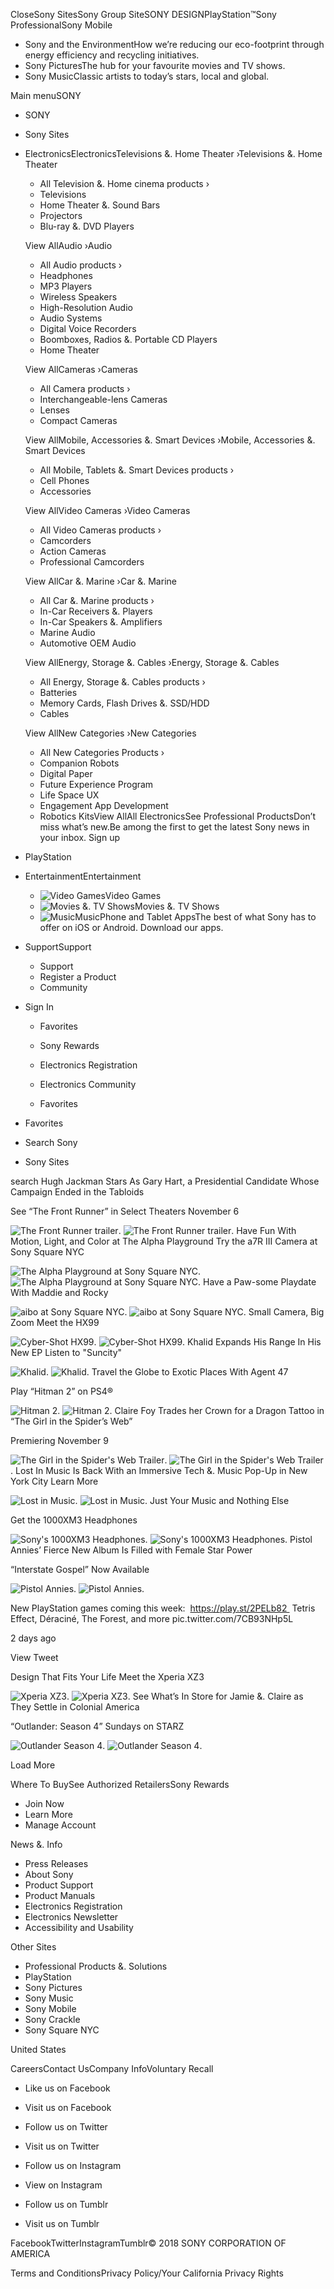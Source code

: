 Close<img src="//www.sony.com/assets/images/close-btn-x.png?fa48f775a334600f47f403ffb303d1e7&amp;wid=12" alt="" class="u-nav-close-btn-img">Sony Sites<img src="//www.sony.com/image/9a512bd93333b3c884bdbe2ba1581755?fmt=jpeg&amp;wid=370" alt="" class="u-nav-primary-img">Sony Group Site<img src="//www.sony.com/image/9762859c83b5616a7c75b2714c2e7d76?fmt=jpeg&amp;wid=370" alt="" class="u-nav-primary-img">SONY DESIGN<img src="//www.sony.com/image/5b83005cbb02abbc2878e29b23a3c362?fmt=jpeg&amp;wid=370" alt="" class="u-nav-primary-img">PlayStation™<img src="//www.sony.com/image/65c210a5a7b4a59a9963df8a4e0835da?fmt=jpeg&amp;wid=370" alt="" class="u-nav-primary-img">Sony Professional<img src="//www.sony.com/image/bf805a8b340105d03fcff55e3d22fb18?fmt=jpeg&amp;wid=370" alt="" class="u-nav-primary-img">Sony Mobile

*   Sony and the EnvironmentHow we’re reducing our eco-footprint through energy efficiency and recycling initiatives.
*   Sony PicturesThe hub for your favourite movies and TV shows.
*   Sony MusicClassic artists to today’s stars, local and global.

Main menuSONY

*   SONY
*   Sony Sites
*   ElectronicsElectronicsTelevisions &. Home Theater ›Televisions &. Home Theater
    
    *   All Television &. Home cinema products ›
    *   Televisions
    *   Home Theater &. Sound Bars
    *   Projectors
    *   Blu-ray &. DVD Players
    
    View AllAudio ›Audio
    
    *   All Audio products ›
    *   Headphones
    *   MP3 Players
    *   Wireless Speakers
    *   High-Resolution Audio
    *   Audio Systems
    *   Digital Voice Recorders
    *   Boomboxes, Radios &. Portable CD Players
    *   Home Theater
    
    View AllCameras ›Cameras
    
    *   All Camera products ›
    *   Interchangeable-lens Cameras
    *   Lenses
    *   Compact Cameras
    
    View AllMobile, Accessories &. Smart Devices ›Mobile, Accessories &. Smart Devices
    
    *   All Mobile, Tablets &. Smart Devices products ›
    *   Cell Phones
    *   Accessories
    
    View AllVideo Cameras ›Video Cameras
    
    *   All Video Cameras products ›
    *   Camcorders
    *   Action Cameras
    *   Professional Camcorders
    
    View AllCar &. Marine ›Car &. Marine
    
    *   All Car &. Marine products ›
    *   In-Car Receivers &. Players
    *   In-Car Speakers &. Amplifiers
    *   Marine Audio
    *   Automotive OEM Audio
    
    View AllEnergy, Storage &. Cables ›Energy, Storage &. Cables
    
    *   All Energy, Storage &. Cables products ›
    *   Batteries
    *   Memory Cards, Flash Drives &. SSD/HDD
    *   Cables
    
    View AllNew Categories ›New Categories
    *   All New Categories Products ›
    *   Companion Robots
    *   Digital Paper
    *   Future Experience Program
    *   Life Space UX
    *   Engagement App Development
    *   Robotics KitsView AllAll ElectronicsSee Professional Products<img src="//www.sony.com/image/73af50e8d496b98be27c316fba0cb511?fmt=jpeg&amp;wid=218" alt="" class="iq-img">Don’t miss what’s new.Be among the first to get the latest Sony news in your inbox. Sign up
*   PlayStation
*   EntertainmentEntertainment
    *   <img src="//www.sony.com/image/c8d568c456f06d3fa734b3331f100352?fmt=png-alpha&amp;wid=192&amp;hei=106" alt="Video Games" class="0 ">Video Games
    *   <img src="//www.sony.com/image/fc437c3658eed4b903e04f558e383d72?fmt=png-alpha&amp;wid=192&amp;hei=106" alt="Movies &amp. TV Shows" class="0 ">Movies &. TV Shows
    *   <img src="//www.sony.com/image/e783b1218f8069830c258b94aa5870c2?fmt=png-alpha&amp;wid=192&amp;hei=106" alt="Music" class="0 ">Music<img src="//www.sony.com/image/7a959cd929b51c2272e8fa8e9e8ed184?fmt=png-alpha&amp;wid=218" alt="" class="">Phone and Tablet AppsThe best of what Sony has to offer on iOS or Android. Download our apps.
*   SupportSupport
    *   <img src="//www.sony.com/image/bf43c4ef8c2eb71880b73f458ec57373?fmt=png-alpha&amp;wid=192&amp;hei=106" alt="" class="0 ">Support
    *   <img src="//www.sony.com/image/9e54e9a0759ae334e03e85366d4ba231?fmt=png-alpha&amp;wid=192&amp;hei=106" alt="" class="0 ">Register a Product
    *   <img src="//www.sony.com/image/b40fc153416e1395537a641506dd9fb8?fmt=png-alpha&amp;wid=192&amp;hei=106" alt="" class="0 ">Community

*   Sign In
    
    *   Favorites
    
    *   Sony Rewards
    *   Electronics Registration
    *   Electronics Community
    *   Favorites
*   Favorites
*   Search Sony
*   Sony Sites

search Hugh Jackman Stars As Gary Hart, a Presidential Candidate Whose Campaign Ended in the Tabloids

See “The Front Runner” in Select Theaters November 6

<img class="bg-img" data-linkname="en:set\_e:position\_1|\_5x2-1:video:movies:TheFrontRunnerYoutube-November-05-2018:sp:image:MDQd\_gaMGoI" data-analytics-event="content" data-analytics-category="tile" data-analytics-action="click" data-analytics-name="Hugh Jackman Stars As Gary Hart, a Presidential Candidate Whose Campaign Ended in the Tabloids MDQd\_gaMGoI The-Front-Runner-Youtube" data-img1x="/content/dam/sony/homepage/2018-november/11-5/the-front-runner-600x600.jpg" data-img2x="/content/dam/sony/homepage/2018-november/11-5/the-front-runner-1267x500.jpg" src="/content/dam/sony/homepage/2018-november/11-5/the-front-runner-1267x500.jpg" alt="The Front Runner trailer"/>. <img class="bg-img" data-linkname="en:set\_e:position\_1|\_5x2-1:video:movies:TheFrontRunnerYoutube-November-05-2018:sp:image-mobile:MDQd\_gaMGoI" data-analytics-event="content" data-analytics-category="tile" data-analytics-action="click" data-analytics-name="Hugh Jackman Stars As Gary Hart, a Presidential Candidate Whose Campaign Ended in the Tabloids MDQd\_gaMGoI The-Front-Runner-Youtube" data-img1x="/content/dam/sony/homepage/2018-november/11-5/the-front-runner-600x600.jpg" data-img2x="/content/dam/sony/homepage/2018-november/11-5/the-front-runner-1267x500.jpg" src="/content/dam/sony/homepage/2018-november/11-5/the-front-runner-600x600.jpg" alt="The Front Runner trailer"/>. Have Fun With Motion, Light, and Color at The Alpha Playground Try the a7R III Camera at Sony Square NYC

<img class="bg-img" data-linkname="en:set\_d:position\_1|\_2x2-1:image:electronics:AlphaPlaygroundSSNYC-November-05-2018:sca:image" data-analytics-event="content" data-analytics-category="tile" data-analytics-action="click" data-analytics-name="Have Fun With Motion, Light, and Color at The Alpha Playground Alpha-Playground-SSNYC" data-img1x="/content/dam/sony/homepage/2018-november/11-5/AlphaPlayground-600x600.jpg" data-img2x="/content/dam/sony/homepage/2018-november/11-5/AlphaPlayground-600x600.jpg" src="/content/dam/sony/homepage/2018-november/11-5/AlphaPlayground-600x600.jpg" alt="The Alpha Playground at Sony Square NYC "/>. <img class="bg-img" data-linkname="en:set\_d:position\_1|\_2x2-1:image:electronics:AlphaPlaygroundSSNYC-November-05-2018:sca:image-mobile:" data-analytics-event="content" data-analytics-category="tile" data-analytics-action="click" data-analytics-name="Have Fun With Motion, Light, and Color at The Alpha Playground Alpha-Playground-SSNYC" data-img1x="/content/dam/sony/homepage/2018-november/11-5/AlphaPlayground-600x600.jpg" data-img2x="/content/dam/sony/homepage/2018-november/11-5/AlphaPlayground-600x600.jpg" src="/content/dam/sony/homepage/2018-november/11-5/AlphaPlayground-600x600.jpg" alt="The Alpha Playground at Sony Square NYC "/>. Have a Paw-some Playdate With Maddie and Rocky

<img class="bg-img" data-linkname="en:set\_d:position\_1|\_1x1-2:image:electronics:aiboSSNYC-November-05-2018:sca:image" data-analytics-event="content" data-analytics-category="tile" data-analytics-action="click" data-analytics-name="Have a Paw-some Playdate aibo-SSNYC" data-img1x="/content/dam/sony/homepage/2018-november/11-5/SSNYC-aibo-600x600.jpg" data-img2x="/content/dam/sony/homepage/2018-november/11-5/SSNYC-aibo-600x600.jpg" src="/content/dam/sony/homepage/2018-november/11-5/SSNYC-aibo-600x600.jpg" alt="aibo at Sony Square NYC "/>. <img class="bg-img" data-linkname="en:set\_d:position\_1|\_1x1-2:image:electronics:aiboSSNYC-November-05-2018:sca:image-mobile:" data-analytics-event="content" data-analytics-category="tile" data-analytics-action="click" data-analytics-name="Have a Paw-some Playdate aibo-SSNYC" data-img1x="/content/dam/sony/homepage/2018-november/11-5/SSNYC-aibo-600x600.jpg" data-img2x="/content/dam/sony/homepage/2018-november/11-5/SSNYC-aibo-600x600.jpg" src="/content/dam/sony/homepage/2018-november/11-5/SSNYC-aibo-600x600.jpg" alt="aibo at Sony Square NYC "/>. Small Camera, Big Zoom Meet the HX99

<img class="bg-img" data-linkname="en:set\_d:position\_1|\_1x1-4:image:electronics:CyberShotHX99-November-05-2018:gwt:image" data-analytics-event="content" data-analytics-category="tile" data-analytics-action="click" data-analytics-name="Small Camera, Big Zoom Cyber-Shot-HX99" data-img1x="/content/dam/sony/homepage/2018-november/11-5/CyberShot-600x600.jpg" data-img2x="/content/dam/sony/homepage/2018-november/11-5/CyberShot-600x600.jpg" src="/content/dam/sony/homepage/2018-november/11-5/CyberShot-600x600.jpg" alt="Cyber-Shot HX99"/>. <img class="bg-img" data-linkname="en:set\_d:position\_1|\_1x1-4:image:electronics:CyberShotHX99-November-05-2018:gwt:image-mobile:" data-analytics-event="content" data-analytics-category="tile" data-analytics-action="click" data-analytics-name="Small Camera, Big Zoom Cyber-Shot-HX99" data-img1x="/content/dam/sony/homepage/2018-november/11-5/CyberShot-600x600.jpg" data-img2x="/content/dam/sony/homepage/2018-november/11-5/CyberShot-600x600.jpg" src="/content/dam/sony/homepage/2018-november/11-5/CyberShot-600x600.jpg" alt="Cyber-Shot HX99"/>. Khalid Expands His Range In His New EP Listen to "Suncity"

<img class="bg-img" data-linkname="en:set\_d:position\_1|\_2x1-5:image:music:KhalidSuncity-November-05-2018:sme:image" data-analytics-event="content" data-analytics-category="tile" data-analytics-action="click" data-analytics-name="Khalid Expands His Range In His New EP Khalid-Suncity" data-img1x="/content/dam/sony/homepage/2018-october/10-25/Khalid-600x600.jpg" data-img2x="/content/dam/sony/homepage/2018-october/10-25/Khalid-500x246.jpg" src="/content/dam/sony/homepage/2018-october/10-25/Khalid-500x246.jpg" alt="Khalid"/>. <img class="bg-img" data-linkname="en:set\_d:position\_1|\_2x1-5:image:music:KhalidSuncity-November-05-2018:sme:image-mobile:" data-analytics-event="content" data-analytics-category="tile" data-analytics-action="click" data-analytics-name="Khalid Expands His Range In His New EP Khalid-Suncity" data-img1x="/content/dam/sony/homepage/2018-october/10-25/Khalid-600x600.jpg" data-img2x="/content/dam/sony/homepage/2018-october/10-25/Khalid-500x246.jpg" src="/content/dam/sony/homepage/2018-october/10-25/Khalid-600x600.jpg" alt="Khalid"/>. Travel the Globe to Exotic Places With Agent 47

Play “Hitman 2” on PS4®

<img class="bg-img" data-linkname="en:set\_d:position\_1|\_3x2-6:video:playstation:Hitman2-November-05-2018:ps:image:Tjtc6WNytAU" data-analytics-event="content" data-analytics-category="tile" data-analytics-action="click" data-analytics-name="Travel the Globe to Exotic Places With Agent 47 Tjtc6WNytAU Hitman-2" data-img1x="/content/dam/sony/homepage/2018-november/11-5/Hitman2-600x600.jpg" data-img2x="/content/dam/sony/homepage/2018-november/11-5/Hitman2-745x500.jpg" src="/content/dam/sony/homepage/2018-november/11-5/Hitman2-745x500.jpg" alt="Hitman 2 "/>. <img class="bg-img" data-linkname="en:set\_d:position\_1|\_3x2-6:video:playstation:Hitman2-November-05-2018:ps:image-mobile:Tjtc6WNytAU" data-analytics-event="content" data-analytics-category="tile" data-analytics-action="click" data-analytics-name="Travel the Globe to Exotic Places With Agent 47 Tjtc6WNytAU Hitman-2" data-img1x="/content/dam/sony/homepage/2018-november/11-5/Hitman2-600x600.jpg" data-img2x="/content/dam/sony/homepage/2018-november/11-5/Hitman2-745x500.jpg" src="/content/dam/sony/homepage/2018-november/11-5/Hitman2-600x600.jpg" alt="Hitman 2 "/>. Claire Foy Trades her Crown for a Dragon Tattoo in “The Girl in the Spider’s Web”

Premiering November 9

<img class="bg-img" data-linkname="en:set\_e:position\_1|\_5x2-1:video:movies:TheGirlintheSpidersWebTrailer-November-05-2018:sp:image:jEINTQ2AP9k" data-analytics-event="content" data-analytics-category="tile" data-analytics-action="click" data-analytics-name="Claire Foy Trades her Crown for a Dragon Tattoo in “The Girl in the Spider’s Web” jEINTQ2AP9k The-Girl-in-the-Spiders-Web-Trailer" data-img1x="/content/dam/sony/homepage/2018-november/11-5/the-girl-in-the-spiders-web-600x600.jpg" data-img2x="/content/dam/sony/homepage/2018-november/11-5/the-girl-in-the-spiders-web-1276x500.jpg" src="/content/dam/sony/homepage/2018-november/11-5/the-girl-in-the-spiders-web-1276x500.jpg" alt="The Girl in the Spider&#39;s Web Trailer"/>. <img class="bg-img" data-linkname="en:set\_e:position\_1|\_5x2-1:video:movies:TheGirlintheSpidersWebTrailer-November-05-2018:sp:image-mobile:jEINTQ2AP9k" data-analytics-event="content" data-analytics-category="tile" data-analytics-action="click" data-analytics-name="Claire Foy Trades her Crown for a Dragon Tattoo in “The Girl in the Spider’s Web” jEINTQ2AP9k The-Girl-in-the-Spiders-Web-Trailer" data-img1x="/content/dam/sony/homepage/2018-november/11-5/the-girl-in-the-spiders-web-600x600.jpg" data-img2x="/content/dam/sony/homepage/2018-november/11-5/the-girl-in-the-spiders-web-1276x500.jpg" src="/content/dam/sony/homepage/2018-november/11-5/the-girl-in-the-spiders-web-600x600.jpg" alt="The Girl in the Spider&#39;s Web Trailer"/>. Lost In Music Is Back With an Immersive Tech &. Music Pop-Up in New York City Learn More

<img class="bg-img" data-linkname="en:set\_b:position\_1|\_2x2-1:image:music:LostinMusic-November-05-2018:sca:image" data-analytics-event="content" data-analytics-category="tile" data-analytics-action="click" data-analytics-name="Lost In Music Is Back With an Immersive Tech &amp. Music Pop-Up in New York City Lost-in-Music" data-img1x="/content/dam/sony/homepage/2018-november/11-5/SonyHomepg\_v1.jpg" data-img2x="/content/dam/sony/homepage/2018-november/11-5/SonyHomepg\_v1.jpg" src="/content/dam/sony/homepage/2018-november/11-5/SonyHomepg\_v1.jpg" alt="Lost in Music"/>. <img class="bg-img" data-linkname="en:set\_b:position\_1|\_2x2-1:image:music:LostinMusic-November-05-2018:sca:image-mobile:" data-analytics-event="content" data-analytics-category="tile" data-analytics-action="click" data-analytics-name="Lost In Music Is Back With an Immersive Tech &amp. Music Pop-Up in New York City Lost-in-Music" data-img1x="/content/dam/sony/homepage/2018-november/11-5/SonyHomepg\_v1.jpg" data-img2x="/content/dam/sony/homepage/2018-november/11-5/SonyHomepg\_v1.jpg" src="/content/dam/sony/homepage/2018-november/11-5/SonyHomepg\_v1.jpg" alt="Lost in Music"/>. Just Your Music and Nothing Else

Get the 1000XM3 Headphones

<img class="bg-img" data-linkname="en:set\_b:position\_1|\_3x2-2:video:electronics:1000XM3Headphones-November-05-2018:gwt:image:tK9toNgPvBU" data-analytics-event="content" data-analytics-category="tile" data-analytics-action="click" data-analytics-name="Just Your Music and Nothing Else tK9toNgPvBU 1000XM3-Headphones" data-img1x="/content/dam/sony/homepage/2018-november/11-5/WH-1000XM3\_global\_KV\_black-600x600.jpg" data-img2x="/content/dam/sony/homepage/2018-november/11-5/WH-1000XM3\_global\_KV\_black-600x600.jpg" src="/content/dam/sony/homepage/2018-november/11-5/WH-1000XM3\_global\_KV\_black-600x600.jpg" alt="Sony&#39;s 1000XM3 Headphones"/>. <img class="bg-img" data-linkname="en:set\_b:position\_1|\_3x2-2:video:electronics:1000XM3Headphones-November-05-2018:gwt:image-mobile:tK9toNgPvBU" data-analytics-event="content" data-analytics-category="tile" data-analytics-action="click" data-analytics-name="Just Your Music and Nothing Else tK9toNgPvBU 1000XM3-Headphones" data-img1x="/content/dam/sony/homepage/2018-november/11-5/WH-1000XM3\_global\_KV\_black-600x600.jpg" data-img2x="/content/dam/sony/homepage/2018-november/11-5/WH-1000XM3\_global\_KV\_black-600x600.jpg" src="/content/dam/sony/homepage/2018-november/11-5/WH-1000XM3\_global\_KV\_black-600x600.jpg" alt="Sony&#39;s 1000XM3 Headphones"/>. Pistol Annies’ Fierce New Album Is Filled with Female Star Power

“Interstate Gospel” Now Available

<img class="bg-img" data-linkname="en:set\_b:position\_1|\_1x1-4:video:music:PistolAnnies-November-05-2018:sme:image:cr0ktKa7SaQ" data-analytics-event="content" data-analytics-category="tile" data-analytics-action="click" data-analytics-name="Pistol Annies’ Fierce New Album Is Filled with Female Star Power cr0ktKa7SaQ Pistol-Annies" data-img1x="/content/dam/sony/homepage/2018-november/11-5/PA\_600x.jpg" data-img2x="/content/dam/sony/homepage/2018-november/11-5/PA Sony Website 745.jpg" src="/content/dam/sony/homepage/2018-november/11-5/PA%20Sony%20Website%20745.jpg" alt="Pistol Annies"/>. <img class="bg-img" data-linkname="en:set\_b:position\_1|\_1x1-4:video:music:PistolAnnies-November-05-2018:sme:image-mobile:cr0ktKa7SaQ" data-analytics-event="content" data-analytics-category="tile" data-analytics-action="click" data-analytics-name="Pistol Annies’ Fierce New Album Is Filled with Female Star Power cr0ktKa7SaQ Pistol-Annies" data-img1x="/content/dam/sony/homepage/2018-november/11-5/PA\_600x.jpg" data-img2x="/content/dam/sony/homepage/2018-november/11-5/PA Sony Website 745.jpg" src="/content/dam/sony/homepage/2018-november/11-5/PA\_600x.jpg" alt="Pistol Annies"/>.

New PlayStation games coming this week:  https://play.st/2PELb82  Tetris Effect, Déraciné, The Forest, and more pic.twitter.com/7CB93NHp5L

2 days ago

View Tweet

Design That Fits Your Life Meet the Xperia XZ3

<img class="bg-img" data-linkname="en:set\_b:position\_1|\_1x1-6:image:mobile:XperiaXZ3-November-05-2018:mob:image" data-analytics-event="content" data-analytics-category="tile" data-analytics-action="click" data-analytics-name="Design That Fits Your Life Xperia-XZ3" data-img1x="/content/dam/sony/homepage/2018-october/10-25/Xperia\_XZ3\_600x600.jpg" data-img2x="/content/dam/sony/homepage/2018-november/11-5/Xperia\_XZ3-500x246.jpg" src="/content/dam/sony/homepage/2018-november/11-5/Xperia\_XZ3-500x246.jpg" alt="Xperia XZ3"/>. <img class="bg-img" data-linkname="en:set\_b:position\_1|\_1x1-6:image:mobile:XperiaXZ3-November-05-2018:mob:image-mobile:" data-analytics-event="content" data-analytics-category="tile" data-analytics-action="click" data-analytics-name="Design That Fits Your Life Xperia-XZ3" data-img1x="/content/dam/sony/homepage/2018-october/10-25/Xperia\_XZ3\_600x600.jpg" data-img2x="/content/dam/sony/homepage/2018-november/11-5/Xperia\_XZ3-500x246.jpg" src="/content/dam/sony/homepage/2018-october/10-25/Xperia\_XZ3\_600x600.jpg" alt="Xperia XZ3"/>. See What’s In Store for Jamie &. Claire as They Settle in Colonial America

“Outlander: Season 4” Sundays on STARZ

<img class="bg-img" data-linkname="en:set\_e:position\_1|\_5x2-1:video:tv:OutlanderSeason4-November-05-2018:sptv:image:YMVizqMN83o" data-analytics-event="content" data-analytics-category="tile" data-analytics-action="click" data-analytics-name="See What’s In Store for Jamie &amp. Claire as They Settle in Colonial America YMVizqMN83o Outlander-Season-4" data-img1x="/content/dam/sony/homepage/2018-october/10-25/OutlanderSeason4-600x600.jpg" data-img2x="/content/dam/sony/homepage/2018-october/10-25/OutlanderSeason4-1276x500.jpg" src="/content/dam/sony/homepage/2018-october/10-25/OutlanderSeason4-1276x500.jpg" alt="Outlander Season 4 "/>. <img class="bg-img" data-linkname="en:set\_e:position\_1|\_5x2-1:video:tv:OutlanderSeason4-November-05-2018:sptv:image-mobile:YMVizqMN83o" data-analytics-event="content" data-analytics-category="tile" data-analytics-action="click" data-analytics-name="See What’s In Store for Jamie &amp. Claire as They Settle in Colonial America YMVizqMN83o Outlander-Season-4" data-img1x="/content/dam/sony/homepage/2018-october/10-25/OutlanderSeason4-600x600.jpg" data-img2x="/content/dam/sony/homepage/2018-october/10-25/OutlanderSeason4-1276x500.jpg" src="/content/dam/sony/homepage/2018-october/10-25/OutlanderSeason4-600x600.jpg" alt="Outlander Season 4 "/>.

Load More

Where To BuySee Authorized RetailersSony Rewards

*   Join Now
*   Learn More
*   Manage Account

News &. Info

*   Press Releases
*   About Sony
*   Product Support
*   Product Manuals
*   Electronics Registration
*   Electronics Newsletter
*   Accessibility and Usability

Other Sites

*   Professional Products &. Solutions
*   PlayStation
*   Sony Pictures
*   Sony Music
*   Sony Mobile
*   Sony Crackle
*   Sony Square NYC

United States

CareersContact UsCompany InfoVoluntary Recall

*   Like us on Facebook

*   Visit us on Facebook

*   Follow us on Twitter

*   Visit us on Twitter

*   Follow us on Instagram
*   View on Instagram

*   Follow us on Tumblr
*   Visit us on Tumblr

FacebookTwitterInstagramTumblr© 2018 SONY CORPORATION OF AMERICA

Terms and ConditionsPrivacy Policy/Your California Privacy Rights